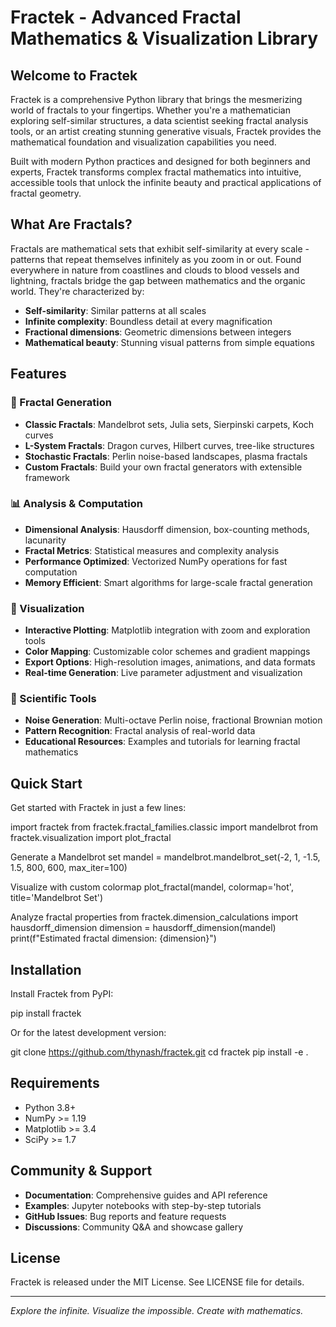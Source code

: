 # Fractek - Advanced Fractal Mathematics & Visualization Library

## Welcome to Fractek

Fractek is a comprehensive Python library that brings the mesmerizing world of fractals to your fingertips. Whether you're a mathematician exploring self-similar structures, a data scientist seeking fractal analysis tools, or an artist creating stunning generative visuals, Fractek provides the mathematical foundation and visualization capabilities you need.

Built with modern Python practices and designed for both beginners and experts, Fractek transforms complex fractal mathematics into intuitive, accessible tools that unlock the infinite beauty and practical applications of fractal geometry.

## What Are Fractals?

Fractals are mathematical sets that exhibit self-similarity at every scale - patterns that repeat themselves infinitely as you zoom in or out. Found everywhere in nature from coastlines and clouds to blood vessels and lightning, fractals bridge the gap between mathematics and the organic world. They're characterized by:

- **Self-similarity**: Similar patterns at all scales
- **Infinite complexity**: Boundless detail at every magnification
- **Fractional dimensions**: Geometric dimensions between integers
- **Mathematical beauty**: Stunning visual patterns from simple equations

## Features

### 🎨 Fractal Generation
- **Classic Fractals**: Mandelbrot sets, Julia sets, Sierpinski carpets, Koch curves
- **L-System Fractals**: Dragon curves, Hilbert curves, tree-like structures  
- **Stochastic Fractals**: Perlin noise-based landscapes, plasma fractals
- **Custom Fractals**: Build your own fractal generators with extensible framework

### 📊 Analysis & Computation
- **Dimensional Analysis**: Hausdorff dimension, box-counting methods, lacunarity
- **Fractal Metrics**: Statistical measures and complexity analysis
- **Performance Optimized**: Vectorized NumPy operations for fast computation
- **Memory Efficient**: Smart algorithms for large-scale fractal generation

### 🎯 Visualization
- **Interactive Plotting**: Matplotlib integration with zoom and exploration tools
- **Color Mapping**: Customizable color schemes and gradient mappings
- **Export Options**: High-resolution images, animations, and data formats
- **Real-time Generation**: Live parameter adjustment and visualization

### 🔧 Scientific Tools
- **Noise Generation**: Multi-octave Perlin noise, fractional Brownian motion
- **Pattern Recognition**: Fractal analysis of real-world data
- **Educational Resources**: Examples and tutorials for learning fractal mathematics

## Quick Start

Get started with Fractek in just a few lines:

import fractek
from fractek.fractal_families.classic import mandelbrot
from fractek.visualization import plot_fractal

Generate a Mandelbrot set
mandel = mandelbrot.mandelbrot_set(-2, 1, -1.5, 1.5, 800, 600, max_iter=100)

Visualize with custom colormap
plot_fractal(mandel, colormap='hot', title='Mandelbrot Set')

Analyze fractal properties
from fractek.dimension_calculations import hausdorff_dimension
dimension = hausdorff_dimension(mandel)
print(f"Estimated fractal dimension: {dimension}")



## Installation

Install Fractek from PyPI:

pip install fractek



Or for the latest development version:

git clone https://github.com/thynash/fractek.git
cd fractek
pip install -e .



## Requirements

- Python 3.8+
- NumPy >= 1.19
- Matplotlib >= 3.4
- SciPy >= 1.7

## Community & Support

- **Documentation**: Comprehensive guides and API reference
- **Examples**: Jupyter notebooks with step-by-step tutorials  
- **GitHub Issues**: Bug reports and feature requests
- **Discussions**: Community Q&A and showcase gallery

## License

Fractek is released under the MIT License. See LICENSE file for details.

---

*Explore the infinite. Visualize the impossible. Create with mathematics.*

